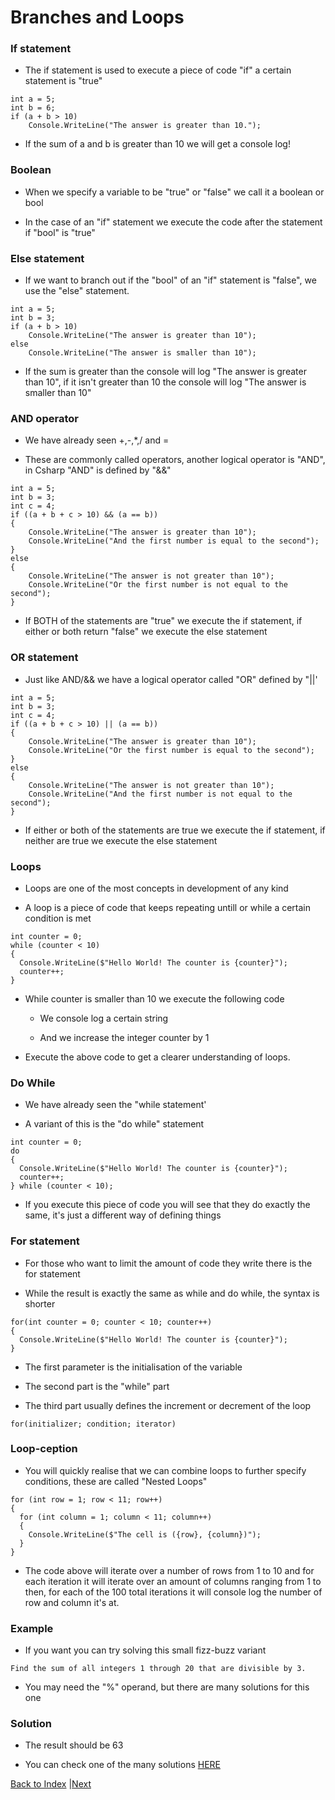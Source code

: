 # Branches and Loops

### If statement

* The if statement is used to execute a piece of code "if" a certain statement is "true"

```
int a = 5;
int b = 6;
if (a + b > 10) 
    Console.WriteLine("The answer is greater than 10.");
```

* If the sum of a and b is greater than 10 we will get a console log!

### Boolean

* When we specify a variable to be "true" or "false" we call it a boolean or bool

* In the case of an "if" statement we execute the code after the statement if "bool" is "true"

### Else statement

* If we want to branch out if the "bool" of an "if" statement is "false", we use the "else" statement.

```
int a = 5;
int b = 3;
if (a + b > 10)
    Console.WriteLine("The answer is greater than 10");
else
    Console.WriteLine("The answer is smaller than 10");
```

* If the sum is greater than the console will log "The answer is greater than 10", if it isn't greater than 10 the console will log "The answer is smaller than 10"

### AND operator

* We have already seen +,-,*,/ and =

* These are commonly called operators, another logical operator is "AND", in Csharp "AND" is defined by "&&"

```
int a = 5;
int b = 3;
int c = 4;
if ((a + b + c > 10) && (a == b))
{
    Console.WriteLine("The answer is greater than 10");
    Console.WriteLine("And the first number is equal to the second");
}
else
{
    Console.WriteLine("The answer is not greater than 10");
    Console.WriteLine("Or the first number is not equal to the second");
}
```

* If BOTH of the statements are "true" we execute the if statement, if either or both return "false" we execute the else statement

### OR statement

* Just like AND/&& we have a logical operator called "OR" defined by "||'

```
int a = 5;
int b = 3;
int c = 4;
if ((a + b + c > 10) || (a == b))
{
    Console.WriteLine("The answer is greater than 10");
    Console.WriteLine("Or the first number is equal to the second");
}
else
{
    Console.WriteLine("The answer is not greater than 10");
    Console.WriteLine("And the first number is not equal to the second");
}
```

* If either or both of the statements are true we execute the if statement, if neither are true we execute the else statement

### Loops

* Loops are one of the most concepts in development of any kind

* A loop is a piece of code that keeps repeating untill or while a certain condition is met

```
int counter = 0;
while (counter < 10)           
{
  Console.WriteLine($"Hello World! The counter is {counter}");         
  counter++;                   
}
```

* While counter is smaller than 10 we execute the following code

    * We console log a certain string
    
    * And we increase the integer counter by 1
    
* Execute the above code to get a clearer understanding of loops.

### Do While

* We have already seen the "while statement'

* A variant of this is the "do while" statement

```
int counter = 0;
do
{
  Console.WriteLine($"Hello World! The counter is {counter}");
  counter++;
} while (counter < 10);
```

* If you execute this piece of code you will see that they do exactly the same, it's just a different way of defining things


### For statement

* For those who want to limit the amount of code they write there is the for statement

* While the result is exactly the same as while and do while, the syntax is shorter

```
for(int counter = 0; counter < 10; counter++)
{
  Console.WriteLine($"Hello World! The counter is {counter}");
}
```

* The first parameter is the initialisation of the variable

* The second part is the "while" part

* The third part usually defines the increment or decrement of the loop

```
for(initializer; condition; iterator)
```

### Loop-ception

* You will quickly realise that we can combine loops to further specify conditions, these are called "Nested Loops"

```
for (int row = 1; row < 11; row++)
{
  for (int column = 1; column < 11; column++)
  {
    Console.WriteLine($"The cell is ({row}, {column})");
  }
}
```

* The code above will iterate over a number of rows from 1 to 10 and for each iteration it will iterate over an amount of columns ranging from 1 to then, for each of the 100 total iterations it will console log the number of row and column it's at.

### Example

* If you want you can try solving this small fizz-buzz variant

```
Find the sum of all integers 1 through 20 that are divisible by 3.
```
* You may need the "%" operand, but there are many solutions for this one

### Solution

* The result should be 63

* You can check one of the many solutions [HERE](example-1.md)

[Back to Index](index.md) |[Next](lists.md)


